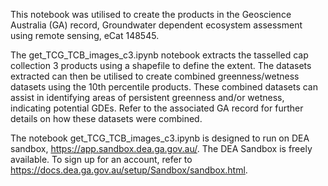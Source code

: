 This notebook was utilised to create the products in the Geoscience Australia (GA) record, Groundwater dependent ecosystem assessment using remote sensing, eCat 148545.

The get_TCG_TCB_images_c3.ipynb notebook extracts the tasselled cap collection 3 products using a shapefile to define the extent.
The datasets extracted can then be utilised to create combined greenness/wetness datasets using the 10th percentile products. These combined datasets can 
assist in identifying areas of persistent greenness and/or wetness, indicating potential GDEs. Refer to the associated GA record for further details
on how these datasets were combined.

The notebook get_TCG_TCB_images_c3.ipynb is designed to run on DEA sandbox, https://app.sandbox.dea.ga.gov.au/. 
The DEA Sandbox is freely available. To sign up for an account, refer to https://docs.dea.ga.gov.au/setup/Sandbox/sandbox.html.
